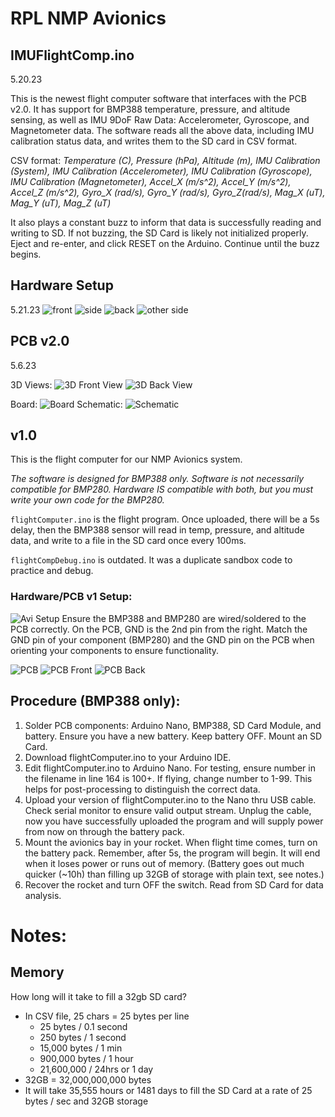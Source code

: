 # RPL NMP Avionics

## IMUFlightComp.ino
5.20.23 

This is the newest flight computer software that interfaces with the PCB v2.0. It has support for BMP388 temperature, pressure, and altitude sensing, as well as IMU 9DoF Raw Data: Accelerometer, Gyroscope, and Magnetometer data. The software reads all the above data, including IMU calibration status data, and writes them to the SD card in CSV format.

CSV format:
*Temperature (C), Pressure (hPa), Altitude (m), IMU Calibration (System), IMU Calibration (Accelerometer), IMU Calibration (Gyroscope), IMU Calibration (Magnetometer), Accel_X (m/s^2), Accel_Y (m/s^2), Accel_Z (m/s^2), Gyro_X (rad/s), Gyro_Y (rad/s), Gyro_Z(rad/s), Mag_X (uT), Mag_Y (uT), Mag_Z (uT)*

It also plays a constant buzz to inform that data is successfully reading and writing to SD. If not buzzing, the SD Card is likely not initialized properly. Eject and re-enter, and click RESET on the Arduino. Continue until the buzz begins.

## Hardware Setup
5.21.23
![front](img/fullAvi1.png)
![side](img/fullAvi2.png)
![back](img/fullAvi3.png)
![other side](img/fullAvi4.png)


## PCB v2.0
5.6.23

3D Views:
![3D Front View](img/PCB3DFront.jpg)
![3D Back View](img/PCB3DBack.jpg)


Board: 
![Board](img/NMPAvionicsBoard.jpg)
Schematic: 
![Schematic](img/NMPAvionicsSchematic.png)


## v1.0


This is the flight computer for our NMP Avionics system. 

*The software is designed for BMP388 only. Software is not necessarily compatible for BMP280. Hardware IS compatible with both, but you must write your own code for the BMP280.*

`flightComputer.ino` is the flight program. Once uploaded, there will be a 5s delay, then the BMP388 sensor will read in temp, pressure, and altitude data, and write to a file in the SD card once every 100ms.

`flightCompDebug.ino` is outdated. It was a duplicate sandbox code to practice and debug. 

### Hardware/PCB v1 Setup:
![Avi Setup](img/NMPAviBaySetup.png)
Ensure the BMP388 and BMP280 are wired/soldered to the PCB correctly. 
On the PCB, GND is the 2nd pin from the right. Match the GND pin of your component (BMP280) and the GND pin on the PCB when orienting your components to ensure functionality.

![PCB](img/PCBbmp280OrientationBoth.png)
![PCB Front](img/PCBbmp280OrientationFront.png)
![PCB Back](img/PCBbmp280OrientationBack.png)

## Procedure (BMP388 only):
1. Solder PCB components: Arduino Nano, BMP388, SD Card Module, and battery. Ensure you have a new battery. Keep battery OFF. Mount an SD Card.
2. Download flightComputer.ino to your Arduino IDE.
3. Edit flightComputer.ino to Arduino Nano. For testing, ensure number in the filename in line 164 is 100+. If flying, change number to 1-99. This helps for post-processing to distinguish the correct data.
4. Upload your version of flightComputer.ino to the Nano thru USB cable. Check serial monitor to ensure valid output stream. Unplug the cable, now you have successfully uploaded the program and will supply power from now on through the battery pack.
5. Mount the avionics bay in your rocket. When flight time comes, turn on the battery pack. Remember, after 5s, the program will begin. It will end when it loses power or runs out of memory. (Battery goes out much quicker (~10h) than filling up 32GB of storage with plain text, see notes.)
6. Recover the rocket and turn OFF the switch. Read from SD Card for data analysis.


# Notes:
## Memory
How long will it take to fill a 32gb SD card?
- In CSV file, 25 chars = 25 bytes per line
	- 25 bytes / 0.1 second
	- 250 bytes / 1 second
	- 15,000 bytes / 1 min
	- 900,000 bytes / 1 hour
	- 21,600,000 / 24hrs or 1 day
- 32GB = 32,000,000,000 bytes
- It will take 35,555 hours or 1481 days to fill the SD Card at a rate of 25 bytes / sec and 32GB storage
